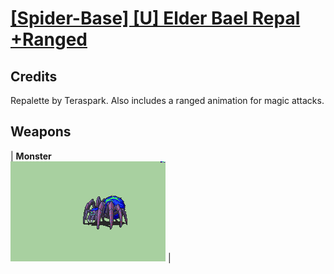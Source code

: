 # [\[Spider-Base\] \[U\] Elder Bael Repal +Ranged](./)
## Credits

Repalette by Teraspark. Also includes a ranged animation for magic attacks.

## Weapons

| <b>Monster</b><br/><img alt="Monster animation" src="./8.%20Monster/Monster.gif"/> |
